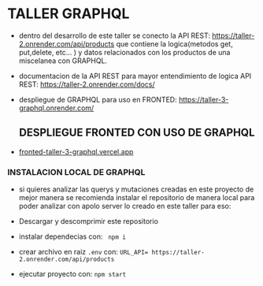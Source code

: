 # TALLER GRAPHQL

- dentro del desarrollo de este taller se conecto la API REST: https://taller-2.onrender.com/api/products que contiene la logica(metodos get, put,delete, etc... ) y datos  relacionados con los productos de una miscelanea con GRAPHQL.

- documentacion de la API REST para mayor entendimiento de logica API REST:  https://taller-2.onrender.com/docs/

- despliegue de GRAPHQL para uso en FRONTED: https://taller-3-graphql.onrender.com/

  ## DESPLIEGUE FRONTED CON USO DE GRAPHQL
  
- [fronted-taller-3-graphql.vercel.app](https://fronted-taller-3-graphql.vercel.app/)

### INSTALACION LOCAL DE GRAPHQL

- si quieres analizar  las querys y mutaciones creadas en este proyecto de mejor manera se recomienda instalar el repositorio de manera local para poder analizar con apolo server lo creado en este taller para eso:

- Descargar y descomprimir este repositorio
- instalar dependecias con:
  ` npm i`
- crear archivo en raiz `.env` con: `URL_API= https://taller-2.onrender.com/api/products `
- ejecutar proyecto con:
  `npm start`


  

  
